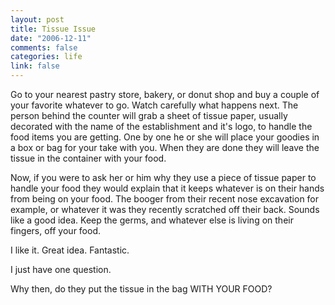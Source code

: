 ```yaml
--- 
layout: post
title: Tissue Issue
date: "2006-12-11"
comments: false
categories: life
link: false
---
```

Go to your nearest pastry store, bakery, or donut shop and buy a couple of your favorite whatever to go. Watch carefully what happens next. The person behind the counter will grab a sheet of tissue paper, usually decorated with the name of the establishment and it's logo, to handle the food items you are getting. One by one he or she will place your goodies in a box or bag for your take with you. When they are done they will leave the tissue in the container with your food.

Now, if you were to ask her or him why they use a piece of tissue paper to handle your food they would explain that it keeps whatever is on their hands from being on your food. The booger from their recent nose excavation for example, or whatever it was they recently scratched off their back. Sounds like a good idea. Keep the germs, and whatever else is living on their fingers, off your food.

I like it. Great idea. Fantastic.

I just have one question.

Why then, do they put the tissue in the bag WITH YOUR FOOD?
